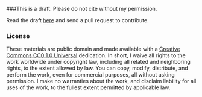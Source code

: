 ###This is a draft. Please do not cite without my permission. 

Read the draft [here](http://sachsmc.github.io/review-paper-cco) and send a pull request to contribute. 

### License

These materials are public domain and made available with a [Creative Commons CC0 1.0 Universal](http://creativecommons.org/publicdomain/zero/1.0/legalcode) dedication. In short, I waive all rights to the work worldwide under copyright law, including all related and neighboring rights, to the extent allowed by law. You can copy, modify, distribute, and perform the work, even for commercial purposes, all without asking permission. I make no warranties about the work, and disclaim liability for all uses of the work, to the fullest extent permitted by applicable law.